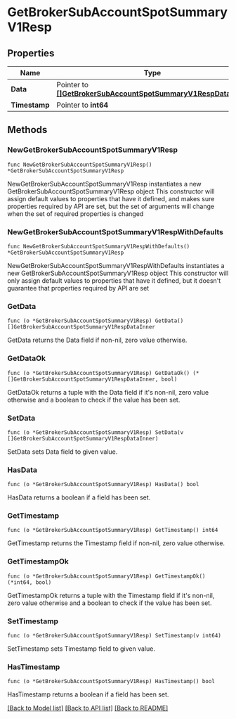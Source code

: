# GetBrokerSubAccountSpotSummaryV1Resp

## Properties

Name | Type | Description | Notes
------------ | ------------- | ------------- | -------------
**Data** | Pointer to [**[]GetBrokerSubAccountSpotSummaryV1RespDataInner**](GetBrokerSubAccountSpotSummaryV1RespDataInner.md) |  | [optional] 
**Timestamp** | Pointer to **int64** |  | [optional] 

## Methods

### NewGetBrokerSubAccountSpotSummaryV1Resp

`func NewGetBrokerSubAccountSpotSummaryV1Resp() *GetBrokerSubAccountSpotSummaryV1Resp`

NewGetBrokerSubAccountSpotSummaryV1Resp instantiates a new GetBrokerSubAccountSpotSummaryV1Resp object
This constructor will assign default values to properties that have it defined,
and makes sure properties required by API are set, but the set of arguments
will change when the set of required properties is changed

### NewGetBrokerSubAccountSpotSummaryV1RespWithDefaults

`func NewGetBrokerSubAccountSpotSummaryV1RespWithDefaults() *GetBrokerSubAccountSpotSummaryV1Resp`

NewGetBrokerSubAccountSpotSummaryV1RespWithDefaults instantiates a new GetBrokerSubAccountSpotSummaryV1Resp object
This constructor will only assign default values to properties that have it defined,
but it doesn't guarantee that properties required by API are set

### GetData

`func (o *GetBrokerSubAccountSpotSummaryV1Resp) GetData() []GetBrokerSubAccountSpotSummaryV1RespDataInner`

GetData returns the Data field if non-nil, zero value otherwise.

### GetDataOk

`func (o *GetBrokerSubAccountSpotSummaryV1Resp) GetDataOk() (*[]GetBrokerSubAccountSpotSummaryV1RespDataInner, bool)`

GetDataOk returns a tuple with the Data field if it's non-nil, zero value otherwise
and a boolean to check if the value has been set.

### SetData

`func (o *GetBrokerSubAccountSpotSummaryV1Resp) SetData(v []GetBrokerSubAccountSpotSummaryV1RespDataInner)`

SetData sets Data field to given value.

### HasData

`func (o *GetBrokerSubAccountSpotSummaryV1Resp) HasData() bool`

HasData returns a boolean if a field has been set.

### GetTimestamp

`func (o *GetBrokerSubAccountSpotSummaryV1Resp) GetTimestamp() int64`

GetTimestamp returns the Timestamp field if non-nil, zero value otherwise.

### GetTimestampOk

`func (o *GetBrokerSubAccountSpotSummaryV1Resp) GetTimestampOk() (*int64, bool)`

GetTimestampOk returns a tuple with the Timestamp field if it's non-nil, zero value otherwise
and a boolean to check if the value has been set.

### SetTimestamp

`func (o *GetBrokerSubAccountSpotSummaryV1Resp) SetTimestamp(v int64)`

SetTimestamp sets Timestamp field to given value.

### HasTimestamp

`func (o *GetBrokerSubAccountSpotSummaryV1Resp) HasTimestamp() bool`

HasTimestamp returns a boolean if a field has been set.


[[Back to Model list]](../README.md#documentation-for-models) [[Back to API list]](../README.md#documentation-for-api-endpoints) [[Back to README]](../README.md)


